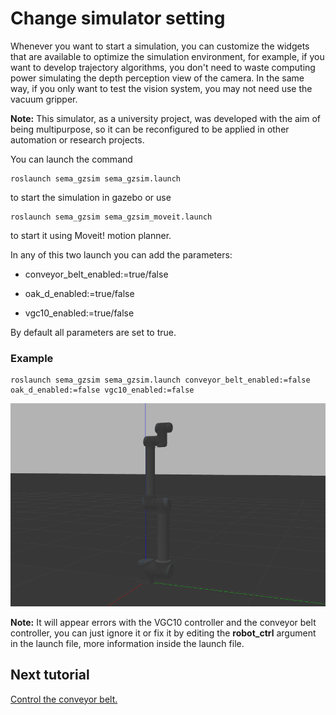 # Change simulator setting

Whenever you want to start a simulation, you can customize the widgets that are available to optimize the simulation environment, for example, if you want to develop trajectory algorithms, you don't need to waste computing power simulating the depth perception view of the camera. In the same way, if you only want to test the vision system, you may not need use the vacuum gripper.

**Note:** This simulator, as a university project, was developed with the aim of being multipurpose, so it can be reconfigured to be applied in other automation or research projects.

You can launch the command
```
roslaunch sema_gzsim sema_gzsim.launch
```
to start the simulation in gazebo or use
```
roslaunch sema_gzsim sema_gzsim_moveit.launch 
```
to start it using Moveit! motion planner.

In any of this two launch you can add the parameters:

* conveyor_belt_enabled:=true/false

* oak_d_enabled:=true/false     

* vgc10_enabled:=true/false  

By default all parameters are set to true.

### Example
```
roslaunch sema_gzsim sema_gzsim.launch conveyor_belt_enabled:=false oak_d_enabled:=false vgc10_enabled:=false  
```

![Alt text](/imgs/all_disable.png)

**Note:** It will appear errors with the VGC10 controller and the conveyor belt controller, you can just ignore it or fix it by editing the **robot_ctrl** argument in the launch file, more information inside the launch file.

## Next tutorial
 [Control the conveyor belt.](https://github.com/MonkyDCristian/SEMA_Sim/blob/ROS-focus-develop/documentation/conveyor_belt%20_control.md)
